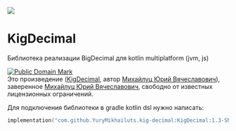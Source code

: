 [![](https://jitpack.io/v/YuryMikhailuts/kig-decimal.svg)](https://jitpack.io/#YuryMikhailuts/kig-decimal)

# KigDecimal

Библиотека реализации BigDecimal для kotlin multiplatform (jvm, js)

<p>
<a rel="license" href="http://creativecommons.org/publicdomain/mark/1.0/">
<img src="https://licensebuttons.net/p/mark/1.0/88x31.png"
     style="border-style: none;" alt="Public Domain Mark" />
</a>
<br />
Это произведение (<a href="https://gitflic.ru/project/mikhaylutsyury/kig-decimal" rel="dct:creator"><span property="dct:title">KigDecimal</span></a>, автор <a href="https://gitflic.ru/user/mikhaylutsyury" rel="dct:creator"><span property="dct:title">Михайлуц Юрий Вячеславович</span></a>), заверенное <a href="https://gitflic.ru/user/mikhaylutsyury" rel="dct:publisher"><span property="dct:title">Михайлуц Юрий Вячеславович</span></a>, свободно от известных лицензионных ограничений.
</p>


Для подключения библиотеки в gradle kotlin dsl нужно написать:

```kotlin
implementation("com.github.YuryMikhailuts.kig-decimal:KigDecimal:1.3-SNAPSHOT")
```